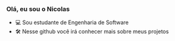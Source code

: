 ### Olá, eu sou o Nicolas

- 💻 Sou estudante de Engenharia de Software
- 🛠️ Nesse github você irá conhecer mais sobre meus projetos
